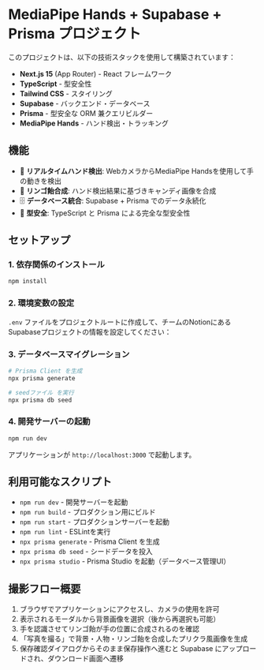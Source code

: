 # MediaPipe Hands + Supabase + Prisma プロジェクト

このプロジェクトは、以下の技術スタックを使用して構築されています：

- **Next.js 15** (App Router) - React フレームワーク
- **TypeScript** - 型安全性
- **Tailwind CSS** - スタイリング
- **Supabase** - バックエンド・データベース
- **Prisma** - 型安全な ORM 兼クエリビルダー
- **MediaPipe Hands** - ハンド検出・トラッキング

## 機能

- 📱 **リアルタイムハンド検出**: WebカメラからMediaPipe Handsを使用して手の動きを検出
- 🍭 **リンゴ飴合成**: ハンド検出結果に基づきキャンディ画像を合成
- 🗄️ **データベース統合**: Supabase + Prisma でのデータ永続化
- 🎯 **型安全**: TypeScript と Prisma による完全な型安全性

## セットアップ

### 1. 依存関係のインストール

```bash
npm install
```

### 2. 環境変数の設定

`.env` ファイルをプロジェクトルートに作成して、チームのNotionにあるSupabaseプロジェクトの情報を設定してください：

### 3. データベースマイグレーション

```bash
# Prisma Client を生成
npx prisma generate

# seedファイル を実行
npx prisma db seed
```

### 4. 開発サーバーの起動

```bash
npm run dev
```

アプリケーションが `http://localhost:3000` で起動します。

## 利用可能なスクリプト

- `npm run dev` - 開発サーバーを起動
- `npm run build` - プロダクション用にビルド
- `npm run start` - プロダクションサーバーを起動
- `npm run lint` - ESLintを実行
- `npx prisma generate` - Prisma Client を生成
- `npx prisma db seed` - シードデータを投入
- `npx prisma studio` - Prisma Studio を起動（データベース管理UI）

## 撮影フロー概要

1. ブラウザでアプリケーションにアクセスし、カメラの使用を許可
2. 表示されるモーダルから背景画像を選択（後から再選択も可能）
3. 手を認識させてリンゴ飴が手の位置に合成されるのを確認
4. 「写真を撮る」で背景・人物・リンゴ飴を合成したプリクラ風画像を生成
5. 保存確認ダイアログからそのまま保存操作へ進むと Supabase にアップロードされ、ダウンロード画面へ遷移